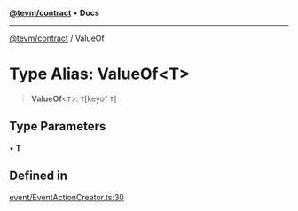 [**@tevm/contract**](../README.md) • **Docs**

***

[@tevm/contract](../globals.md) / ValueOf

# Type Alias: ValueOf\<T\>

> **ValueOf**\<`T`\>: `T`\[keyof `T`\]

## Type Parameters

• **T**

## Defined in

[event/EventActionCreator.ts:30](https://github.com/qbzzt/tevm-monorepo/blob/main/packages/contract/src/event/EventActionCreator.ts#L30)
